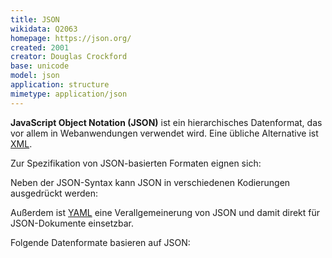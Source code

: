 ```yaml
---
title: JSON
wikidata: Q2063
homepage: https://json.org/
created: 2001
creator: Douglas Crockford
base: unicode
model: json
application: structure
mimetype: application/json
---
```


**JavaScript Object Notation (JSON)** ist ein hierarchisches Datenformat, das
vor allem in Webanwendungen verwendet wird. Eine übliche Alternative ist
[XML](xml).

Zur Spezifikation von JSON-basierten Formaten eignen sich:

<list-formats for="json"/>

Neben der JSON-Syntax kann JSON in verschiedenen Kodierungen ausgedrückt
werden:

<list-formats model="json" exclude="json"/>

Außerdem ist [YAML](yaml) eine Verallgemeinerung von JSON und damit direkt für
JSON-Dokumente einsetzbar.

Folgende Datenformate basieren auf JSON:

<list-formats base="json"/>

